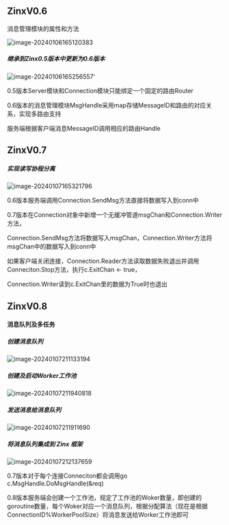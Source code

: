 ## ZinxV0.6

消息管理模块的属性和方法

![image-20240106165120383](C:\Users\armstrong\AppData\Roaming\Typora\typora-user-images\image-20240106165120383.png)

##### 继承到Zinx0.5版本中更新为0.6版本



![image-20240106165256557](C:\Users\armstrong\AppData\Roaming\Typora\typora-user-images\image-20240106165256557.png)‘

0.5版本Server模块和Connection模块只能绑定一个固定的路由Router

0.6版本的消息管理模块MsgHandle采用map存储MessageID和路由的对应关系，实现多路由支持

服务端根据客户端消息MessageID调用相应的路由Handle



## ZinxV0.7

##### 实现读写协程分离

![image-20240107165321796](C:\Users\armstrong\AppData\Roaming\Typora\typora-user-images\image-20240107165321796.png)

0.6版本服务端调用Connection.SendMsg方法直接将数据写入到conn中

0.7版本在Connection对象中新增一个无缓冲管道msgChan和Connection.Writer方法，

Connection.SendMsg方法将数据写入msgChan，Connection.Writer方法将msgChan中的数据写入到conn中

如果客户端关闭连接，Connection.Reader方法读取数据失败退出并调用Conneciton.Stop方法，执行c.ExitChan <- true，

Connection.Writer读到c.ExitChan里的数据为True时也退出



## ZinxV0.8

#### 消息队列及多任务

##### 创建消息队列





![image-20240107211133194](C:\Users\armstrong\AppData\Roaming\Typora\typora-user-images\image-20240107211133194.png)

##### 创建及启动Worker工作池

![image-20240107211940818](C:\Users\armstrong\AppData\Roaming\Typora\typora-user-images\image-20240107211940818.png)

##### 发送消息给消息队列





![image-20240107211911690](C:\Users\armstrong\AppData\Roaming\Typora\typora-user-images\image-20240107211911690.png)

##### 将消息队列集成到 Zinx 框架

![image-20240107212137659](C:\Users\armstrong\AppData\Roaming\Typora\typora-user-images\image-20240107212137659.png)

0.7版本对于每个连接Conneciton都会调用go c.MsgHandle.DoMsgHandle(&req)

0.8版本服务端会创建一个工作池，规定了工作池的Woker数量，即创建的goroutine数量，每个Woker对应一个消息队列，根据分配算法（现在是根据ConnectionID%WorkerPoolSize）将消息发送给Worker工作池即可

